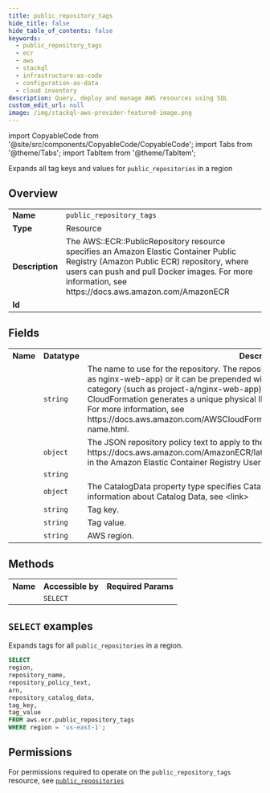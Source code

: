 ```yaml
---
title: public_repository_tags
hide_title: false
hide_table_of_contents: false
keywords:
  - public_repository_tags
  - ecr
  - aws
  - stackql
  - infrastructure-as-code
  - configuration-as-data
  - cloud inventory
description: Query, deploy and manage AWS resources using SQL
custom_edit_url: null
image: /img/stackql-aws-provider-featured-image.png
---
```


import CopyableCode from '@site/src/components/CopyableCode/CopyableCode';
import Tabs from '@theme/Tabs';
import TabItem from '@theme/TabItem';

Expands all tag keys and values for <code>public_repositories</code> in a region

## Overview
<table>
<tbody>
<tr><td><b>Name</b></td><td><code>public_repository_tags</code></td></tr>
<tr><td><b>Type</b></td><td>Resource</td></tr>
<tr><td><b>Description</b></td><td>The AWS::ECR::PublicRepository resource specifies an Amazon Elastic Container Public Registry (Amazon Public ECR) repository, where users can push and pull Docker images. For more information, see https://docs.aws.amazon.com/AmazonECR</td></tr>
<tr><td><b>Id</b></td><td><CopyableCode code="aws.ecr.public_repository_tags" /></td></tr>
</tbody>
</table>

## Fields
<table>
<tbody>
<tr><th>Name</th><th>Datatype</th><th>Description</th></tr><tr><td><CopyableCode code="repository_name" /></td><td><code>string</code></td><td>The name to use for the repository. The repository name may be specified on its own (such as nginx-web-app) or it can be prepended with a namespace to group the repository into a category (such as project-a/nginx-web-app). If you don't specify a name, AWS CloudFormation generates a unique physical ID and uses that ID for the repository name. For more information, see https://docs.aws.amazon.com/AWSCloudFormation/latest/UserGuide/aws-properties-name.html.</td></tr>
<tr><td><CopyableCode code="repository_policy_text" /></td><td><code>object</code></td><td>The JSON repository policy text to apply to the repository. For more information, see https://docs.aws.amazon.com/AmazonECR/latest/userguide/RepositoryPolicyExamples.html in the Amazon Elastic Container Registry User Guide.</td></tr>
<tr><td><CopyableCode code="arn" /></td><td><code>string</code></td><td></td></tr>
<tr><td><CopyableCode code="repository_catalog_data" /></td><td><code>object</code></td><td>The CatalogData property type specifies Catalog data for ECR Public Repository. For information about Catalog Data, see &lt;link&gt;</td></tr>
<tr><td><CopyableCode code="tag_key" /></td><td><code>string</code></td><td>Tag key.</td></tr>
<tr><td><CopyableCode code="tag_value" /></td><td><code>string</code></td><td>Tag value.</td></tr>
<tr><td><CopyableCode code="region" /></td><td><code>string</code></td><td>AWS region.</td></tr>
</tbody>
</table>

## Methods

<table>
<tbody>
  <tr>
    <th>Name</th>
    <th>Accessible by</th>
    <th>Required Params</th>
  </tr>
  <tr>
    <td><CopyableCode code="list_resources" /></td>
    <td><code>SELECT</code></td>
    <td><CopyableCode code="region" /></td>
  </tr>
</tbody>
</table>

## `SELECT` examples
Expands tags for all <code>public_repositories</code> in a region.
```sql
SELECT
region,
repository_name,
repository_policy_text,
arn,
repository_catalog_data,
tag_key,
tag_value
FROM aws.ecr.public_repository_tags
WHERE region = 'us-east-1';
```


## Permissions

For permissions required to operate on the <code>public_repository_tags</code> resource, see <a href="/services/ecr/public_repositories/#permissions"><code>public_repositories</code></a>

